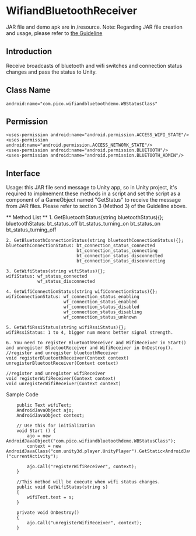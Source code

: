 # WifiandBluetoothReceiver

JAR file and demo apk are in /resource.
Note: Regarding JAR file creation and usage, please refer to [the Guideline](https://github.com/picoxr/support/blob/master/How%20to%20Use%20JAR%20file%20in%20Unity%20project%20on%20Pico%20Device.docx)

## Introduction
Receive broadcasts of bluetooth and wifi switches and connection status changes and pass the status to Unity.

## Class Name
```
android:name="com.pico.wifiandbluetoothdemo.WBStatusClass"
```

## Permission
```
<uses-permission android:name="android.permission.ACCESS_WIFI_STATE"/>
<uses-permission android:name="android.permission.ACCESS_NETWORK_STATE"/>
<uses-permission android:name="android.permission.BLUETOOTH"/>
<uses-permission android:name="android.permission.BLUETOOTH_ADMIN"/>
```

## Interface
Usage: this JAR file send message to Unity app, so in Unity project, it's required to implmement these methods in a script and set the script as a component of a GameObject named "GetStatus" to receive the message from JAR files.
Please refer to section 3 (Method 3) of the Guideline above.

** Method List **
    1. GetBluetoothStatus(string bluetoothStatus){};
    bluetoothStatus: bt_status_off
                     bt_status_turning_on
                     bt_status_on
                     bt_status_turning_off

    2. GetBluetoothConnectionStatus(string bluetoothConnectionStatus){};
    bluetoothConnectionStatus: bt_connection_status_connected
                               bt_connection_status_connecting
                               bt_connection_status_disconnected
                               bt_connection_status_disconnecting

    3. GetWifiStatus(string wifiStatus){};
    wifiStatus: wf_status_connected
                wf_status_disconnected

    4. GetWifiConnectionStatus(string wifiConnectionStatus){};
    wifiConnectionStatus: wf_connection_status_enabling
                          wf_connection_status_enabled
                          wf_connection_status_disabled
                          wf_connection_status_disabling
                          wf_connection_status_unknown

    5. GetWifiRssiStatus(string wifiRssiStatus){};
    wifiRssiStatus: 1 to 4, bigger num means better signal strength.
	
	6. You need to register BluetoothReceiver and WifiReceiver in Start() and unregister BluetootReceiver and WifiReceiver in OnDestroy().
	//register and unregister bluetoothReceiver
	void registerBluetoothReceiver(Context context)
	unregisterBluetootReceiver(Context context)
	
	//register and unregister wifiReceiver
	void registerWifiReceiver(Context context)
	void unregisterWifiReceiver(Context context)

Sample Code
```
	public Text wifiText;
    AndroidJavaObject ajo;
    AndroidJavaObject context;

	// Use this for initialization
	void Start () {
        ajo = new AndroidJavaObject("com.pico.wifiandbluetoothdemo.WBStatusClass");
        context = new AndroidJavaClass("com.unity3d.player.UnityPlayer").GetStatic<AndroidJavaObject>("currentActivity");

        ajo.Call("registerWifiReceiver", context);
    }

	//This method will be execute when wifi status changes.
    public void GetWifiStatus(string s)
    {
        wifiText.text = s;
    }

    private void OnDestroy()
    {
        ajo.Call("unregisterWifiReceiver", context);
    }
```

